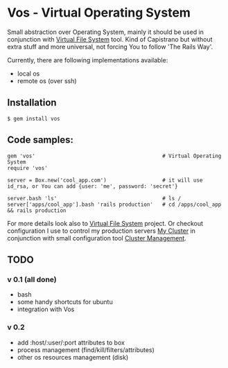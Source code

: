 # Vos - Virtual Operating System

Small abstraction over Operating System, mainly it should be used in conjunction with [Virtual File System][vfs] tool. Kind of 
Capistrano but without extra stuff and more universal, not forcing You to follow 'The Rails Way'.

Currently, there are following implementations available:

- local os
- remote os (over ssh)

## Installation

    $ gem install vos

## Code samples:
    gem 'vos'                                         # Virtual Operating System
    require 'vos'

    server = Box.new('cool_app.com')                  # it will use id_rsa, or You can add {user: 'me', password: 'secret'}
    
    server.bash 'ls'                                  # ls /
    server['apps/cool_app'].bash 'rails production'   # cd /apps/cool_app && rails production

For more details look also to [Virtual File System][vfs] project. 
Or checkout configuration I use to control my production servers [My Cluster][my_cluster] in conjunction with small 
configuration tool [Cluster Management][cluster_management].
  
## TODO

### v 0.1 (all done)

- bash
- some handy shortcuts for ubuntu
- integration with Vos

### v 0.2

- add :host/:user/:port attributes to box
- process management (find/kill/filters/attributes)
- other os resources management (disk)

[vfs]: http://github.com/alexeypetrushin/vfs
[cluster_management]: http://github.com/alexeypetrushin/cluster_management
[my_cluster]: http://github.com/alexeypetrushin/my_cluster
